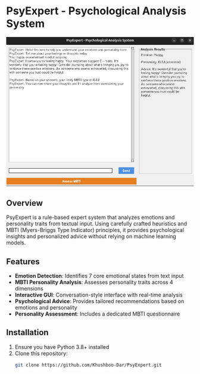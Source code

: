 # PsyExpert - Psychological Analysis System

![PsyExpert Screenshot](screenshot.png)
## Overview
PsyExpert is a rule-based expert system that analyzes emotions and personality traits from textual input. Using carefully crafted heuristics and MBTI (Myers-Briggs Type Indicator) principles, it provides psychological insights and personalized advice without relying on machine learning models.

## Features

- **Emotion Detection**: Identifies 7 core emotional states from text input
- **MBTI Personality Analysis**: Assesses personality traits across 4 dimensions
- **Interactive GUI**: Conversation-style interface with real-time analysis
- **Psychological Advice**: Provides tailored recommendations based on emotions and personality
- **Personality Assessment**: Includes a dedicated MBTI questionnaire

## Installation

1. Ensure you have Python 3.8+ installed
2. Clone this repository:
   ```bash
   git clone https://github.com/Khushboo-Dar/PsyExpert.git
